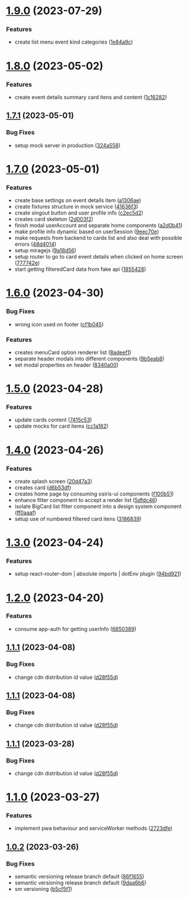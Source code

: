 # [1.9.0](https://github.com/stagePass/events/compare/v1.8.0...v1.9.0) (2023-07-29)


### Features

* create list menu event kind categories ([1e84a9c](https://github.com/stagePass/events/commit/1e84a9c6e58d5575e8e61e976a2aa0883cb22a8c))

# [1.8.0](https://github.com/stagePass/events/compare/v1.7.1...v1.8.0) (2023-05-02)


### Features

* create event details summary card itens and content ([1c16282](https://github.com/stagePass/events/commit/1c1628267e93e9b52d70a20eef924c38318af6de))

## [1.7.1](https://github.com/stagePass/events/compare/v1.7.0...v1.7.1) (2023-05-01)


### Bug Fixes

* setup mock server in production ([324a558](https://github.com/stagePass/events/commit/324a558075fcb519ef4e2eb3090a49467cb0bbd9))

# [1.7.0](https://github.com/stagePass/events/compare/v1.6.0...v1.7.0) (2023-05-01)


### Features

* create base settings on event details item ([a1306ae](https://github.com/stagePass/events/commit/a1306ae0a2e5893f0a331e23d0a4465ebb2508ca))
* create fixtures structure in mock service ([41636f3](https://github.com/stagePass/events/commit/41636f34a32581e8a039ae4750c5d99799316014))
* create singout button and user profile info ([c2ec5d2](https://github.com/stagePass/events/commit/c2ec5d24c0154e47edb8d649bef85445f14729f1))
* creates card skeleton ([2d003f2](https://github.com/stagePass/events/commit/2d003f222ce36c67e43533de586da829ce341359))
* finish modal userAccount and separate home components ([a2d0b41](https://github.com/stagePass/events/commit/a2d0b4193a2a962fa955f492e25a509b2149f149))
* make profile info dynamic based on userSession ([9eec70e](https://github.com/stagePass/events/commit/9eec70efe2b722cbe9ddebcaaad18e6244152641))
* make requests from backend to cards list and also deal with possible errors ([48d4014](https://github.com/stagePass/events/commit/48d40143af44dad4ffaa13673389af101454dfd5))
* setup miragejs ([9a18d56](https://github.com/stagePass/events/commit/9a18d56144e75519f121f773ecf7b77461e0c1bb))
* setup router to go to card event details when clicked on home screen ([777742e](https://github.com/stagePass/events/commit/777742ee8344aefbf2ff6e931b836896754b485e))
* start getting filteredCard data from fake api ([1855428](https://github.com/stagePass/events/commit/1855428aab30a53ad1ca35183332e04de64d9f28))

# [1.6.0](https://github.com/stagePass/events/compare/v1.5.0...v1.6.0) (2023-04-30)


### Bug Fixes

* wrong icon used on footer ([cf1b045](https://github.com/stagePass/events/commit/cf1b045c5a4ef41a3dfa2639de32b6c959ef706d))


### Features

* creates menuCard option renderer list ([8adeef1](https://github.com/stagePass/events/commit/8adeef1a79c2a51ed4e8179294692ad749b796b2))
* separate header modals into different components ([9b5eab8](https://github.com/stagePass/events/commit/9b5eab8822078c067f45d32421bf3b25a45d1cc8))
* set modal properties on header ([8340a00](https://github.com/stagePass/events/commit/8340a00e1889c08d5cfcf4b3e863954379e76f0b))

# [1.5.0](https://github.com/stagePass/events/compare/v1.4.0...v1.5.0) (2023-04-28)


### Features

* update cards content ([7415c53](https://github.com/stagePass/events/commit/7415c53f363f95e5c2f449c6e10e234ca18dbf0e))
* update mocks for card items ([cc1a182](https://github.com/stagePass/events/commit/cc1a1824d6793562bade97e538452cfa45c28571))

# [1.4.0](https://github.com/stagePass/events/compare/v1.3.0...v1.4.0) (2023-04-26)


### Features

* create splash screen ([20d47a3](https://github.com/stagePass/events/commit/20d47a31658c57d8625bc5218b59d4ae19a03853))
* creates card ([d6b53df](https://github.com/stagePass/events/commit/d6b53dfec0fd0eb8bb2dfcfc7a65431ff9ceeaf8))
* creates home page by consuming osiris-ui components ([f100b51](https://github.com/stagePass/events/commit/f100b51962dbb26e4387eb4611e34b67f2284442))
* enhance filter component to accept a render list ([5dfdc46](https://github.com/stagePass/events/commit/5dfdc464bd1f41452a3015664bb1aebddbb0b8ed))
* isolate BigCard list filter component into a design system component ([ff0aaaf](https://github.com/stagePass/events/commit/ff0aaaf6170227a5be9c18a6144787cea5ff5688))
* setup use of numbered filtered card itens ([3186839](https://github.com/stagePass/events/commit/3186839b0f8b0c5566861b2850355f8e21b5b012))

# [1.3.0](https://github.com/stagePass/events/compare/v1.2.0...v1.3.0) (2023-04-24)


### Features

* setup react-router-dom | absolute imports | dotEnv plugin ([94bd921](https://github.com/stagePass/events/commit/94bd92108b26d2fa7acd3d6885edfedb0d928ee0))

# [1.2.0](https://github.com/stagePass/events/compare/v1.1.1...v1.2.0) (2023-04-20)


### Features

* consume app-auth for getting userInfo ([6850389](https://github.com/stagePass/events/commit/6850389c1d5afd2892503b04b9a3f57331ff3878))

## [1.1.1](https://github.com/stagePass/events/compare/v1.1.0...v1.1.1) (2023-04-08)


### Bug Fixes

* change cdn distribution id value ([d28f55d](https://github.com/stagePass/events/commit/d28f55dc2fd3fc73ebd107816c772ee402c2d94d))

## [1.1.1](https://github.com/stagePass/events/compare/v1.1.0...v1.1.1) (2023-04-08)


### Bug Fixes

* change cdn distribution id value ([d28f55d](https://github.com/stagePass/events/commit/d28f55dc2fd3fc73ebd107816c772ee402c2d94d))

## [1.1.1](https://github.com/stagePass/events/compare/v1.1.0...v1.1.1) (2023-03-28)


### Bug Fixes

* change cdn distribution id value ([d28f55d](https://github.com/stagePass/events/commit/d28f55dc2fd3fc73ebd107816c772ee402c2d94d))

# [1.1.0](https://github.com/stagePass/events/compare/v1.0.2...v1.1.0) (2023-03-27)


### Features

* implement pwa behaviour and serviceWorker methods ([2723dfe](https://github.com/stagePass/events/commit/2723dfe24228986dff045e76dff1f44315a63577))

## [1.0.2](https://github.com/stagePass/events/compare/v1.0.1...v1.0.2) (2023-03-26)


### Bug Fixes

* semantic versioning release branch default ([86f1655](https://github.com/stagePass/events/commit/86f16552bc1451532c742f4ce4ce564a3b579b0b))
* semantic versioning release branch default ([9daa6b6](https://github.com/stagePass/events/commit/9daa6b60f10dbcfc3870b836ca509fc629277a74))
* sm versioning ([b5cf5f1](https://github.com/stagePass/events/commit/b5cf5f1685bb155aa891938870731e16aa2ff529))
